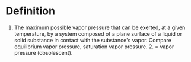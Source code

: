 # Definition

1.  The maximum possible vapor pressure that can be exerted, at a given
    temperature, by a system composed of a plane surface of a liquid or
    solid substance in contact with the substance's vapor. Compare
    equilibrium vapor pressure, saturation vapor pressure. 2. = vapor
    pressure (obsolescent).
